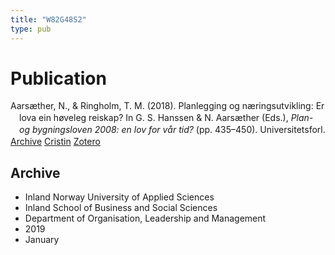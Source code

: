 ```yaml
---
title: "W82G48S2"
type: pub
---
```

<h1>Publication</h1>
<article id="csl-bib-container-W82G48S2" class="csl-bib-container">
  <div class="csl-bib-body" style="line-height: 1.35; padding-left: 1em; text-indent:-1em;">
  <div class="csl-entry">Aars&#xE6;ther, N., &amp; Ringholm, T. M. (2018). Planlegging og n&#xE6;ringsutvikling: Er lova ein h&#xF8;veleg reiskap? In G. S. Hanssen &amp; N. Aars&#xE6;ther (Eds.), <i>Plan- og bygningsloven 2008: en lov for v&#xE5;r tid?</i> (pp. 435&#x2013;450). Universitetsforl.</div>
</div>
  <div class="csl-bib-buttons">
    <a href="#taxonomy-article-W82G48S2" class="csl-bib-button">Archive</a>
    <a href alt="Cristin URL" class="csl-bib-button">Cristin</a>
    <a href alt="Zotero URL" class="csl-bib-button">Zotero</a>
  </div>
  <div id="csl-bib-meta-container-W82G48S2"></div>
</article>
<div id="csl-bib-meta-W82G48S2" class="csl-bib-meta">
  <article id="taxonomy-article-W82G48S2" class="taxonomy-article">
    <h1>Archive</h1>
    <ul>
      <li>Inland Norway University of Applied Sciences</li>
      <li>Inland School of Business and Social Sciences</li>
      <li>Department of Organisation, Leadership and Management</li>
      <li>2019</li>
      <li>January</li>
    </ul>
  </article>
</div>

